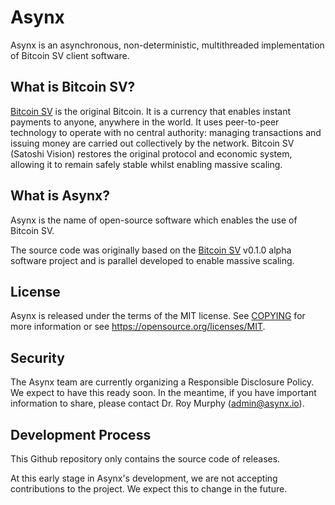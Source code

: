 Asynx
===========

Asynx is an asynchronous, non-deterministic, multithreaded implementation of Bitcoin SV client software.

What is Bitcoin SV?
---------------------

[Bitcoin SV](https://bitcoinsv.io/) is the original Bitcoin. It is a
currency that enables instant payments to anyone, anywhere in the world. It
uses peer-to-peer technology to operate with no central authority: managing
transactions and issuing money are carried out collectively by the network.
Bitcoin SV (Satoshi Vision) restores the original protocol and economic
system, allowing it to remain safely stable whilst enabling massive scaling.

What is Asynx?
--------------------

Asynx is the name of open-source software which enables the use of Bitcoin SV. 

The source code was originally based on the [Bitcoin SV](https://bitcoinsv.io)
v0.1.0 alpha software project and is parallel developed to enable massive scaling.

License
-------

Asynx is released under the terms of the MIT license. See
[COPYING](COPYING) for more information or see
https://opensource.org/licenses/MIT.

Security
--------
The Asynx team are currently organizing a Responsible Disclosure Policy.
We expect to have this ready soon. In the meantime, if you have important 
information to share, please contact Dr. Roy Murphy (admin@asynx.io).

Development Process
-------------------

This Github repository only contains the source code of releases.

At this early stage in Asynx's development, we are not accepting contributions
to the project. We expect this to change in the future.
